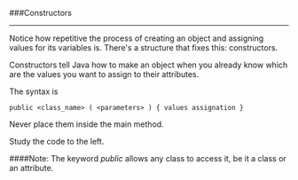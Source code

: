 ###Constructors
***

Notice how repetitive the process of creating an object and assigning values
for its variables is. There's a structure that fixes this: constructors.

Constructors tell Java how to make an object when you already know which are the values you
want to assign to their attributes.

The syntax is

`public <class_name> ( <parameters> )
{ values assignation }`

Never place them inside the main method.

Study the code to the left.

####Note: The keyword *public* allows any class to access it, be it a class or an attribute.